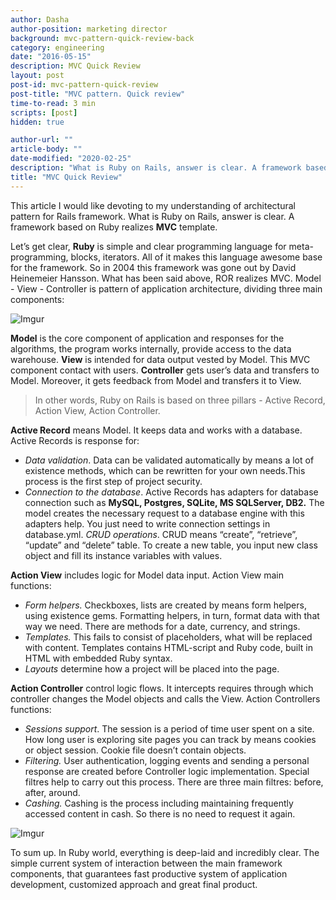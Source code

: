 ```yaml
---
author: Dasha
author-position: marketing director
background: mvc-pattern-quick-review-back
category: engineering
date: "2016-05-15"
description: MVC Quick Review
layout: post
post-id: mvc-pattern-quick-review
post-title: "MVC pattern. Quick review"
time-to-read: 3 min
scripts: [post]
hidden: true

author-url: ""
article-body: ""
date-modified: "2020-02-25"
description: "What is Ruby on Rails, answer is clear. A framework based on Ruby realizes MVC template"
title: "MVC Quick Review"
---
```


This article I would like devoting to my understanding of architectural pattern for Rails framework. What is Ruby on Rails, answer is clear. A framework based on Ruby realizes **MVC** template. 

Let’s get clear, **Ruby** is simple and clear programming language for meta-programming, blocks, iterators. All of it makes this language awesome base for the framework. So in 2004 this framework was gone out by David Heinemeier Hansson. 
What has been said above, ROR realizes MVC. Model - View - Controller is pattern of application architecture, dividing three main components:

![Imgur](https://i.imgur.com/hiMS9VX.png)

**Model** is the core component of application and responses for the algorithms, the program works internally, provide access to the data warehouse.
**View** is intended for data output vested by Model. This MVC component contact with users.
**Controller** gets user’s data and transfers to Model. Moreover, it gets feedback from Model and transfers it to View.

> In other words, Ruby on Rails is based on three pillars - Active Record, Action View, Action Controller.

**Active Record** means Model. It keeps data and works with a database. Active Records is response for:
* *Data validation*. Data can be validated automatically by means a lot of existence methods, which can be rewritten for your own needs.This process is the first step of project security.
* *Connection to the database*. Active Records has adapters for database connection such as **MySQL, Postgres, SQLite, MS SQLServer, DB2.** The model creates the necessary request to a database engine with this adapters help. You just need to write connection settings in database.yml.
*CRUD operations*. CRUD means “create”, “retrieve”, “update” and “delete” table. To create a new table, you input new class object and fill its instance variables with values.

**Action View** includes logic for Model data input. Action View main functions:
*  *Form helpers.*  Checkboxes, lists are created by means form helpers, using existence gems. Formatting helpers, in turn, format data with that way we need. There are methods for a date, currency, and strings.
* *Templates.* This fails to consist of placeholders, what will be replaced with content. Templates contains HTML-script and Ruby code, built in HTML with embedded Ruby syntax. 
* *Layouts* determine how a project will be placed into the page.

**Action Controller** control logic flows. It intercepts requires through which controller changes the Model objects and calls the View. Action Controllers functions:
* *Sessions support*. The session is a period of time user spent on a site. How long user is exploring site pages you can track by means cookies or object session. Cookie file doesn’t contain objects.
* *Filtering.*  User authentication, logging events and sending a personal response are created before Controller logic implementation. Special filtres help to carry out this process. There are three main filtres: before, after, around.
* *Cashing.*  Cashing is the process including maintaining frequently accessed content in cash. So there is no need to request it again.

![Imgur](https://i.imgur.com/RhzW6Ke.jpg)

To sum up. In Ruby world, everything is deep-laid and incredibly clear. The simple current system of interaction between the main framework components, that guarantees fast productive system of application development, customized approach and great final product.
